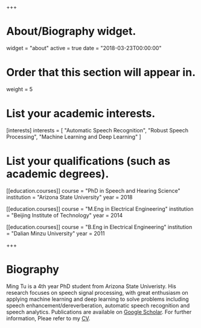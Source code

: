 +++
# About/Biography widget.
widget = "about"
active = true
date = "2018-03-23T00:00:00"

# Order that this section will appear in.
weight = 5

# List your academic interests.
[interests]
  interests = [
    "Automatic Speech Recognition",
    "Robust Speech Processing",
    "Machine Learning and Deep Learning"
  ]

# List your qualifications (such as academic degrees).
[[education.courses]]
  course = "PhD in Speech and Hearing Science"
  institution = "Arizona State University"
  year = 2018

[[education.courses]]
  course = "M.Eng in Electrical Engineering"
  institution = "Beijing Institute of Technology"
  year = 2014

[[education.courses]]
  course = "B.Eng in Electrical Engineering"
  institution = "Dalian Minzu University"
  year = 2011
 
+++

# Biography

Ming Tu is a 4th year PhD student from Arizona State Univeristy. His research focuses on speech signal processing, with great enthusiasm on applying machine learning and deep learning to solve problems including speech enhancement/dereverberation, automatic speech recognition and speech analytics. Publications are available on [Google Scholar](https://scholar.google.com/citations?user=5BusdUwAAAAJ&hl=en). For further information, Pleae refer to my [CV](https://github.com/tbright17/academic_page/raw/master/static/CV/MingTu_CV.pdf).
